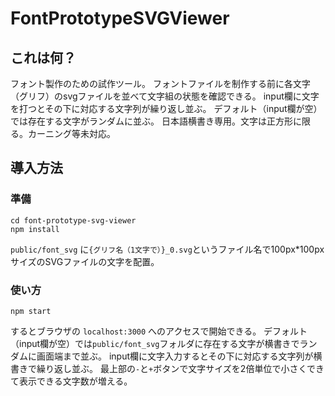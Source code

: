 # FontPrototypeSVGViewer
## これは何？
フォント製作のための試作ツール。
フォントファイルを制作する前に各文字（グリフ）のsvgファイルを並べて文字組の状態を確認できる。
input欄に文字を打つとその下に対応する文字列が繰り返し並ぶ。
デフォルト（input欄が空）では存在する文字がランダムに並ぶ。
日本語横書き専用。文字は正方形に限る。カーニング等未対応。

## 導入方法

### 準備
```
cd font-prototype-svg-viewer
npm install
```

`public/font_svg` に`{グリフ名（1文字で）}_0.svg`というファイル名で100px*100pxサイズのSVGファイルの文字を配置。

### 使い方
```
npm start
```
するとブラウザの
`localhost:3000`
へのアクセスで開始できる。
デフォルト（input欄が空）では`public/font_svg`フォルダに存在する文字が横書きでランダムに画面端まで並ぶ。
input欄に文字入力するとその下に対応する文字列が横書きで繰り返し並ぶ。
最上部の`-`と`+`ボタンで文字サイズを2倍単位で小さくできて表示できる文字数が増える。

